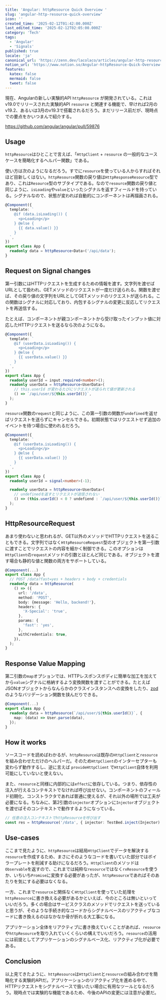 ```yaml
---
title: 'Angular: httpResource Quick Overview '
slug: 'angular-http-resource-quick-overview'
icon: ''
created_time: '2025-02-12T01:42:00.000Z'
last_edited_time: '2025-02-12T02:05:00.000Z'
category: 'Tech'
tags:
  - 'Angular'
  - 'Signals'
published: true
locale: 'ja'
canonical_url: 'https://zenn.dev/lacolaco/articles/angular-http-resource-quick-overview'
notion_url: 'https://www.notion.so/Angular-httpResource-Quick-Overview-1983521b014a80d08a7cc09020dd3420'
features:
  katex: false
  mermaid: false
  tweet: false
---
```


現在、Angularの新しい実験的API `httpResource` が開発されている。これはv19.0でリリースされた実験的API `resource` と関連する機能で、早ければ2月のv19.2、あるいは3月のv19.3で搭載されるだろう。まだリリース前だが、現時点での要点をかいつまんで紹介する。

https://github.com/angular/angular/pull/59876

## Usage

`httpResource`はひとことで言えば、「`HttpClient` + `resource` の一般的なユースケースを簡略化するヘルパー関数」である。

使い方は次のようになるだろう。すでに`resource`を使っている人からすればそれほど目新しくはない。`httpResource`関数の戻り値は`HttpResponseResource`型であり、これは`Resource`型のサブタイプである。なので`resource`関数の戻り値と同じように、`isLoading`や`value`といったシグナルを返すフィールドを持っている。シグナルなので、状態が変われば自動的にコンポーネントは再描画される。

```ts
@Component({
  template: `
    @if (data.isLoading()) {
      <p>Loading</p>
    } @else {
      {{ data.value() }}
    }
  `,
})
export class App {
  readonly data = httpResource<Data>('/api/data');
}
```

## Request on Signal changes

第一引数にはHTTPリクエストを生成するための情報を渡す。文字列を渡せばURLとして扱われ、GETメソッドのリクエストが一度だけ送られる。関数を渡せば、その戻り値の文字列をURLとしてGETメソッドのリクエストが送られる。この関数はシグナルに対応しており、内包するシグナルの変更に反応してリクエストを再送信する。

たとえば、コンポーネントが親コンポーネントから受け取ったインプット値に対応したHTTPリクエストを送るなら次のようになる。

```ts
@Component({
  template: `
    @if (userData.isLoading()) {
      <p>Loading</p>
    } @else {
      {{ userData.value() }}
    }
  `,
})
export class App {
  readonly userId = input.required<number>();
  readonly userData = httpResource<UserData>(
    // this.userId が変わるたびにリクエストが送られて値が更新される
    () => `/api/user/${this.userId()}`,
  );
}
```

`resource`関数の`request`と同じように、この第一引数の関数が`undefined`を返せばリクエストを送らずにキャンセルできる。初期状態ではリクエストせず追加のイベントを待つ場合に使われるだろう。

```ts
@Component({
  template: `
    @if (userData.isLoading()) {
      <p>Loading</p>
    } @else {
      {{ userData.value() }}
    }
  `,
})
export class App {
  readonly userId = signal<number>(-1);

  readonly userData = httpResource<UserData>(
    // undefinedを返すとリクエストが送信されない
    () => (this.userId() < 0 ? undefiend : `/api/user/${this.userId()}`),
  );
}
```

## HttpResourceRequest

あまり使わないと思われるが、GET以外のメソッドでHTTPリクエストを送ることもできる。文字列ではなく`HttpResourceRequest`型のオブジェクトを第一引数に渡すことでリクエストの内容を細かく制御できる。このオプションは`HttpClient`の`request`メソッドの引数とほとんど同じである。オブジェクトを渡す場合も静的な値と関数の両方をサポートしている。

```ts
@Component(...)
export class App {
  // POST /data?fast=yes + headers + body + credentials
  readonly data = httpResource(
    () => ({
      url: '/data',
      method: 'POST',
      body: {message: 'Hello, backend!'},
      headers: {
        'X-Special': 'true',
      },
      params: {
        'fast': 'yes',
      },
      withCredentials: true,
    }),
  );
}
```

## Response Value Mapping

第二引数の`map`オプションでは、HTTPレスポンスボディに簡単な加工を加えてから`value`シグナルに格納するよう変換関数を渡すことができる。たとえばJSONオブジェクトからなんらかのクラスインスタンスへの変換をしたり、[zod](https://zod.dev/)のようなバリデーション関数を挟んだりできる。

```ts
@Component(...)
export class App {
  readonly data = httpResource(`/api/user/${this.userId()}`, {
    map: (data) => User.parse(data),
  });
}
```

## How it works

ソースコードを読めばわかるが、`httpResource`は既存の`HttpClient`と`resource`を組み合わせただけのヘルパーだ。そのため`HttpClient`のインターセプターも変わらず動作するし、逆に言えば `provideHttpClient` で`HttpClient`自体を利用可能にしていないと使えない。

また、`resource`と同様に内部的には`effect`に依存している。つまり、依存性の注入が行えるコンテキストでなければ呼び出せない。コンポーネントのフィールド初期化、コンストラクタであれば普通に使えるが、それ以外の場所では工夫が必要になる。ちなみに、第2引数の`injector`オプションに`Injector`オブジェクトを渡せばそのコンテキストで動作するようになっている。

```ts
// 任意の注入コンテキストでhttpResourceを呼び出す
const res = httpResource('/data', { injector: TestBed.inject(Injector) });
```

## Use-cases

ここまで見たように、`httpResource`は結局`HttpClient`でデータを解決する`resource`を作成するため、まさにそのようなコードを書いていた部分ではボイラープレートを削減する助けになるだろう。`HttpClient`のメソッドは`Observable`を返すので、これまでは純粋な`resource`ではなく`rxResource`を使うか、いちいち`Promise`に変換する必要があったが、`httpResource`であればそのあたりを気にする必要はなくなる。

一方、これまで`resource`と関係なく`HttpClient`を使っていた処理を`httpResource`に書き換える必要があるかといえば、今のところは無いといっていいだろう。多くの場合はサービスクラスのメソッドでリクエストを送っていると思うが、そのような手続き的なコードからシグナルベースのリアクティブなコードに書き換えるのはなかなか骨が折れる大工事になる。

アプリケーション全体をリアクティブに書き換えていくことがあれば、`resource`や`httpResource`を取り入れていくくらいの構えでいいだろう。`resource`の活用には前提としてアプリケーションのシグナルベース化、リアクティブ化が必要である。

## Conclusion

以上見てきたように、`httpResource`は`HttpClient`と`resource`の組み合わせを簡略化する実験的APIだ。アプリケーションのリアクティブ化を進める中で、HTTPリクエストをシグナルベースで扱いたい場合に有用なツールとなるだろう。現時点では実験的な機能であるため、今後のAPIの変更には注意が必要だ。
